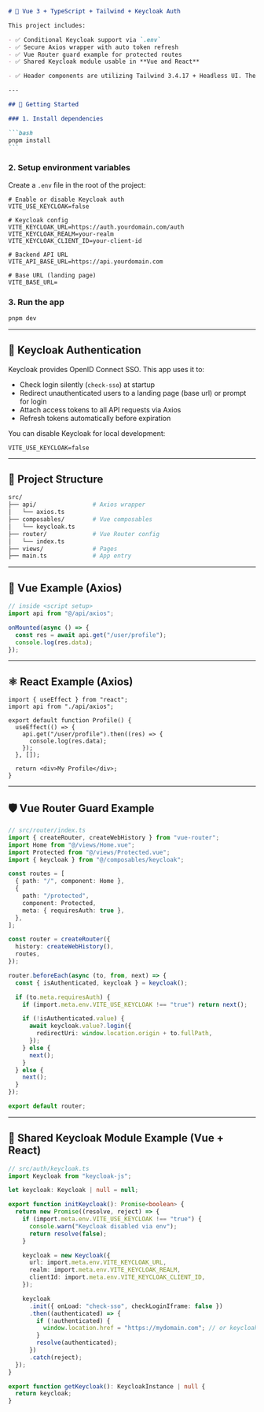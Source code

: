 ````markdown
# 🔐 Vue 3 + TypeScript + Tailwind + Keycloak Auth

This project includes:

- ✅ Conditional Keycloak support via `.env`
- ✅ Secure Axios wrapper with auto token refresh
- ✅ Vue Router guard example for protected routes
- ✅ Shared Keycloak module usable in **Vue and React**

- ✅ Header components are utilizing Tailwind 3.4.17 + Headless UI. Theme is added to ./tailwind.config.js and further theme details are shared

---

## 🚀 Getting Started

### 1. Install dependencies

```bash
pnpm install
```
````

### 2. Setup environment variables

Create a `.env` file in the root of the project:

```env
# Enable or disable Keycloak auth
VITE_USE_KEYCLOAK=false

# Keycloak config
VITE_KEYCLOAK_URL=https://auth.yourdomain.com/auth
VITE_KEYCLOAK_REALM=your-realm
VITE_KEYCLOAK_CLIENT_ID=your-client-id

# Backend API URL
VITE_API_BASE_URL=https://api.yourdomain.com

# Base URL (landing page)
VITE_BASE_URL=
```

### 3. Run the app

```bash
pnpm dev
```

---

## 🔐 Keycloak Authentication

Keycloak provides OpenID Connect SSO. This app uses it to:

- Check login silently (`check-sso`) at startup
- Redirect unauthenticated users to a landing page (base url) or prompt for login
- Attach access tokens to all API requests via Axios
- Refresh tokens automatically before expiration

You can disable Keycloak for local development:

```env
VITE_USE_KEYCLOAK=false
```

---

## 📁 Project Structure

```bash
src/
├── api/                # Axios wrapper
│   └── axios.ts
├── composables/        # Vue composables
│   └── keycloak.ts
├── router/             # Vue Router config
│   └── index.ts
├── views/              # Pages
├── main.ts             # App entry
```

---

## 🧩 Vue Example (Axios)

```ts
// inside <script setup>
import api from "@/api/axios";

onMounted(async () => {
  const res = await api.get("/user/profile");
  console.log(res.data);
});
```

---

## ⚛️ React Example (Axios)

```tsx
import { useEffect } from "react";
import api from "./api/axios";

export default function Profile() {
  useEffect(() => {
    api.get("/user/profile").then((res) => {
      console.log(res.data);
    });
  }, []);

  return <div>My Profile</div>;
}
```

---

## 🛡️ Vue Router Guard Example

```ts
// src/router/index.ts
import { createRouter, createWebHistory } from "vue-router";
import Home from "@/views/Home.vue";
import Protected from "@/views/Protected.vue";
import { keycloak } from "@/composables/keycloak";

const routes = [
  { path: "/", component: Home },
  {
    path: "/protected",
    component: Protected,
    meta: { requiresAuth: true },
  },
];

const router = createRouter({
  history: createWebHistory(),
  routes,
});

router.beforeEach(async (to, from, next) => {
  const { isAuthenticated, keycloak } = keycloak();

  if (to.meta.requiresAuth) {
    if (import.meta.env.VITE_USE_KEYCLOAK !== "true") return next();

    if (!isAuthenticated.value) {
      await keycloak.value?.login({
        redirectUri: window.location.origin + to.fullPath,
      });
    } else {
      next();
    }
  } else {
    next();
  }
});

export default router;
```

---

## 🔄 Shared Keycloak Module Example (Vue + React)

```ts
// src/auth/keycloak.ts
import Keycloak from "keycloak-js";

let keycloak: Keycloak | null = null;

export function initKeycloak(): Promise<boolean> {
  return new Promise((resolve, reject) => {
    if (import.meta.env.VITE_USE_KEYCLOAK !== "true") {
      console.warn("Keycloak disabled via env");
      return resolve(false);
    }

    keycloak = new Keycloak({
      url: import.meta.env.VITE_KEYCLOAK_URL,
      realm: import.meta.env.VITE_KEYCLOAK_REALM,
      clientId: import.meta.env.VITE_KEYCLOAK_CLIENT_ID,
    });

    keycloak
      .init({ onLoad: "check-sso", checkLoginIframe: false })
      .then((authenticated) => {
        if (!authenticated) {
          window.location.href = "https://mydomain.com"; // or keycloak.login()
        }
        resolve(authenticated);
      })
      .catch(reject);
  });
}

export function getKeycloak(): KeycloakInstance | null {
  return keycloak;
}
```
